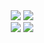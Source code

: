 


<!-- <h2>Work experience</h2>
<div>
  • (24.09 ~ 25.02) 어베어 Robust Web Crawling & Data Harvesting Engineer 인턴  
</div>
<div>
  • (24.01 ~ 24.02) 졸업 시즌 '온라인 칠판 편지' 서비스 출시
</div>
<div>
  • (23.01 ~ 24.01) 딥러닝을 이용한 손글씨 음향신호 인식 기술 개발 | 공개 SW 개발자 대회 은상 수상 & HCI 학회 참여
</div>
<div>
  • (23.02 ~ 23.12) 멋쟁이 사자처럼 11기 백엔드 운영진  
</div>
<div>
  • (22.02 ~ 22.12) 멋쟁이 사자처럼 10기 프론트엔드 운영진  
</div>
</br> -->

<!-- 자기 소개 -->
<div align="center">
  

<!-- 사용 -->


  <div>
        <img src="https://img.shields.io/badge/Spring-6DB33F?style=flat-square&logo=Spring&logoColor=white"/>
<!--         <img src="https://img.shields.io/badge/Spring Boot-6DB33F?style=flat-square&logo=spring boot&logoColor=white"> -->
        <img src="https://img.shields.io/badge/Django-7F52FF?style=flat-square&logo=Django&logoColor=white"/>
  </div>



  <div>
        <img src="https://img.shields.io/badge/mysql-4479A1?style=flat-square&logo=mysql&logoColor=white">
        <img src="https://img.shields.io/badge/Amazon_AWS-232F3E?style=flat-square&logo=amazon-aws&logoColor=white"/>

  </div>


</div>



<!--
**Ga-Long/Ga-Long** is a ✨ _special_ ✨ repository because its `README.md` (this file) appears on your GitHub profile.

Here are some ideas to get you started:

- 🔭 I’m currently working on ...
- 🌱 I’m currently learning ...
- 👯 I’m looking to collaborate on ...
- 🤔 I’m looking for help with ...
- 💬 Ask me about ...
- 📫 How to reach me: ...
- 😄 Pronouns: ...
- ⚡ Fun fact: ...
--> 
